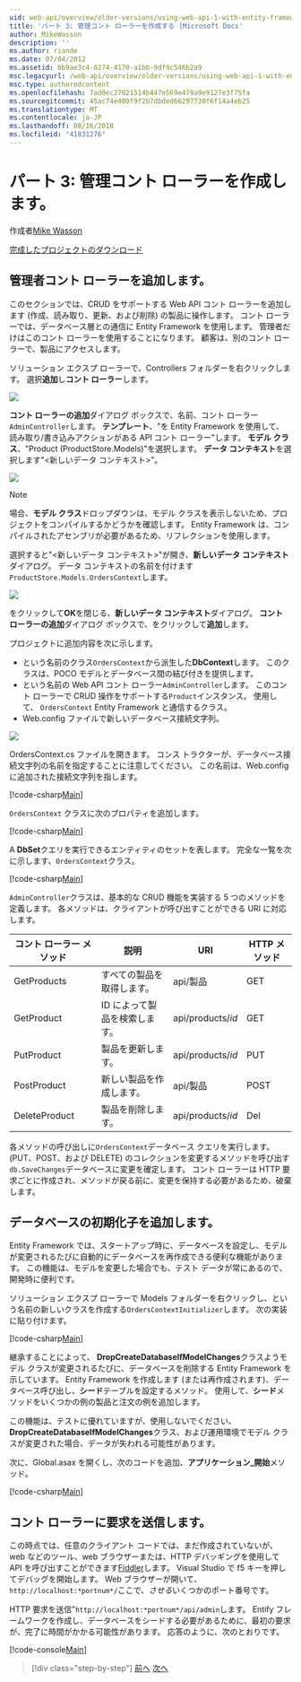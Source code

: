 ```yaml
---
uid: web-api/overview/older-versions/using-web-api-1-with-entity-framework-5/using-web-api-with-entity-framework-part-3
title: 'パート 3: 管理コント ローラーを作成する |Microsoft Docs'
author: MikeWasson
description: ''
ms.author: riande
ms.date: 07/04/2012
ms.assetid: 6b9ae3c4-0274-4170-a1bb-9df9c546b2a9
msc.legacyurl: /web-api/overview/older-versions/using-web-api-1-with-entity-framework-5/using-web-api-with-entity-framework-part-3
msc.type: authoredcontent
ms.openlocfilehash: 7ad0ec27021514b447e569e479a9e9127e3f75fa
ms.sourcegitcommit: 45ac74e400f9f2b7dbded66297730f6f14a4eb25
ms.translationtype: MT
ms.contentlocale: ja-JP
ms.lasthandoff: 08/16/2018
ms.locfileid: "41831276"
---
```

<a name="part-3-creating-an-admin-controller"></a>パート 3: 管理コント ローラーを作成します。
====================
作成者[Mike Wasson](https://github.com/MikeWasson)

[完成したプロジェクトのダウンロード](http://code.msdn.microsoft.com/ASP-NET-Web-API-with-afa30545)

## <a name="add-an-admin-controller"></a>管理者コント ローラーを追加します。

このセクションでは、CRUD をサポートする Web API コント ローラーを追加します (作成、読み取り、更新、および削除) の製品に操作します。 コント ローラーでは、データベース層との通信に Entity Framework を使用します。 管理者だけはこのコント ローラーを使用することになります。 顧客は、別のコント ローラーで、製品にアクセスします。

ソリューション エクスプ ローラーで、Controllers フォルダーを右クリックします。 選択**追加**し**コント ローラー**します。

![](using-web-api-with-entity-framework-part-3/_static/image1.png)

**コント ローラーの追加**ダイアログ ボックスで、名前、コント ローラー`AdminController`します。 **テンプレート**、&quot;を Entity Framework を使用して、読み取り/書き込みアクションがある API コント ローラー&quot;します。 **モデル クラス**、"Product (ProductStore.Models)"を選択します。 **データ コンテキスト**を選択します"&lt;新しいデータ コンテキスト&gt;"。

![](using-web-api-with-entity-framework-part-3/_static/image2.png)

> [!NOTE]
> 場合、**モデル クラス**ドロップダウンは、モデル クラスを表示しないため、プロジェクトをコンパイルするかどうかを確認します。 Entity Framework は、コンパイルされたアセンブリが必要があるため、リフレクションを使用します。


選択すると"&lt;新しいデータ コンテキスト&gt;"が開き、**新しいデータ コンテキスト**ダイアログ。 データ コンテキストの名前を付けます`ProductStore.Models.OrdersContext`します。

![](using-web-api-with-entity-framework-part-3/_static/image3.png)

をクリックして**OK**を閉じる、**新しいデータ コンテキスト**ダイアログ。 **コント ローラーの追加**ダイアログ ボックスで、をクリックして**追加**します。

プロジェクトに追加内容を次に示します。

- という名前のクラス`OrdersContext`から派生した**DbContext**します。 このクラスは、POCO モデルとデータベース間の結び付きを提供します。
- という名前の Web API コント ローラー`AdminController`します。 このコント ローラーで CRUD 操作をサポートする`Product`インスタンス。 使用して、 `OrdersContext` Entity Framework と通信するクラス。
- Web.config ファイルで新しいデータベース接続文字列。

![](using-web-api-with-entity-framework-part-3/_static/image4.png)

OrdersContext.cs ファイルを開きます。 コンス トラクターが、データベース接続文字列の名前を指定することに注意してください。 この名前は、Web.config に追加された接続文字列を指します。

[!code-csharp[Main](using-web-api-with-entity-framework-part-3/samples/sample1.cs)]

`OrdersContext` クラスに次のプロパティを追加します。

[!code-csharp[Main](using-web-api-with-entity-framework-part-3/samples/sample2.cs)]

A **DbSet**クエリを実行できるエンティティのセットを表します。 完全な一覧を次に示します、`OrdersContext`クラス。

[!code-csharp[Main](using-web-api-with-entity-framework-part-3/samples/sample3.cs)]

`AdminController`クラスは、基本的な CRUD 機能を実装する 5 つのメソッドを定義します。 各メソッドは、クライアントが呼び出すことができる URI に対応します。

| コント ローラー メソッド | 説明 | URI | HTTP メソッド |
| --- | --- | --- | --- |
| GetProducts | すべての製品を取得します。 | api/製品 | GET |
| GetProduct | ID によって製品を検索します。 | api/products/*id* | GET |
| PutProduct | 製品を更新します。 | api/products/*id* | PUT |
| PostProduct | 新しい製品を作成します。 | api/製品 | POST |
| DeleteProduct | 製品を削除します。 | api/products/*id* | Del |

各メソッドの呼び出しに`OrdersContext`データベース クエリを実行します。 (PUT、POST、および DELETE) のコレクションを変更するメソッドを呼び出す`db.SaveChanges`データベースに変更を確定します。 コント ローラーは HTTP 要求ごとに作成され、メソッドが戻る前に、変更を保持する必要があるため、破棄します。

## <a name="add-a-database-initializer"></a>データベースの初期化子を追加します。

Entity Framework では、スタートアップ時に、データベースを設定し、モデルが変更されるたびに自動的にデータベースを再作成できる便利な機能があります。 この機能は、モデルを変更した場合でも、テスト データが常にあるので、開発時に便利です。

ソリューション エクスプ ローラーで Models フォルダーを右クリックし、という名前の新しいクラスを作成する`OrdersContextInitializer`します。 次の実装に貼り付けます。

[!code-csharp[Main](using-web-api-with-entity-framework-part-3/samples/sample4.cs)]

継承することによって、 **DropCreateDatabaseIfModelChanges**クラスようモデル クラスが変更されるたびに、データベースを削除する Entity Framework を示しています。 Entity Framework を作成します (または再作成されます)、データベース呼び出し、**シード**テーブルを設定するメソッド。 使用して、**シード**メソッドをいくつかの例の製品と注文の例を追加します。

この機能は、テストに優れていますが、使用しないでください、 **DropCreateDatabaseIfModelChanges**クラス、および運用環境でモデル クラスが変更された場合、データが失われる可能性があります。

次に、Global.asax を開くし、次のコードを追加、**アプリケーション\_開始**メソッド。

[!code-csharp[Main](using-web-api-with-entity-framework-part-3/samples/sample5.cs)]

## <a name="send-a-request-to-the-controller"></a>コント ローラーに要求を送信します。

この時点では、任意のクライアント コードでは、まだ作成されていないが、web などのツール、web ブラウザーまたは、HTTP デバッギングを使用して API を呼び出すことができます[Fiddler](http://www.fiddler2.com/fiddler2/)します。 Visual Studio で f5 キーを押してデバッグを開始します。 Web ブラウザーが開いて、`http://localhost:*portnum*/`ここで、*させる*いくつかのポート番号です。

HTTP 要求を送信"`http://localhost:*portnum*/api/admin`します。 Entify フレームワークを作成し、データベースをシードする必要があるために、最初の要求が、完了に時間がかかる可能性があります。 応答のように、次のとおりです。

[!code-console[Main](using-web-api-with-entity-framework-part-3/samples/sample6.cmd)]

> [!div class="step-by-step"]
> [前へ](using-web-api-with-entity-framework-part-2.md)
> [次へ](using-web-api-with-entity-framework-part-4.md)
